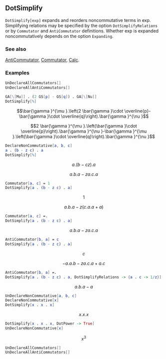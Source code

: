 ## DotSimplify

`DotSimplify[exp]` expands and reorders noncommutative terms in exp. Simplifying relations may be specified by the option `DotSimplifyRelations` or by `Commutator` and `AntiCommutator` definitions. Whether exp is expanded noncommutatively depends on the option `Expanding`.

### See also

[AntiCommutator](AntiCommutator), [Commutator](Commutator), [Calc](Calc).

### Examples

```mathematica
UnDeclareAllCommutators[]
UnDeclareAllAntiCommutators[]
```

```mathematica
GA[\[Mu]] . (2 GS[p] - GS[q]) . GA[\[Nu]]
DotSimplify[%]
```

$$\bar{\gamma }^{\mu }.\left(2 \bar{\gamma }\cdot \overline{p}-\bar{\gamma }\cdot \overline{q}\right).\bar{\gamma }^{\nu }$$

$$2 \bar{\gamma }^{\mu }.\left(\bar{\gamma }\cdot \overline{p}\right).\bar{\gamma }^{\nu }-\bar{\gamma }^{\mu }.\left(\bar{\gamma }\cdot \overline{q}\right).\bar{\gamma }^{\nu }$$

```mathematica
DeclareNonCommutative[a, b, c]
a . (b - z c) . a
DotSimplify[%]
```

$$a.(b-c z).a$$

$$a.b.a-z a.c.a$$

```mathematica
Commutator[a, c] = 1
DotSimplify[a . (b - z c) . a]
```

$$1$$

$$a.b.a-z (c.a.a+a)$$

```mathematica
Commutator[a, c] =.
DotSimplify[a . (b - z c) . a]
```

$$a.b.a-z a.c.a$$

```mathematica
AntiCommutator[b, a] = c
DotSimplify[a . (b - z c) . a]
```

$$c$$

$$-a.a.b-z a.c.a+a.c$$

```mathematica
AntiCommutator[b, a] =.
DotSimplify[a . (b - z c) . a, DotSimplifyRelations -> {a . c -> 1/z}]
```

$$a.b.a-a$$

```mathematica
UnDeclareNonCommutative[a, b, c]
DeclareNonCommutative[x]
DotSimplify[x . x . x]
```

$$x.x.x$$

```mathematica
DotSimplify[x . x . x, DotPower -> True]
UnDeclareNonCommutative[x]
```

$$x^3$$

```mathematica
UnDeclareAllCommutators[]
UnDeclareAllAntiCommutators[]
```